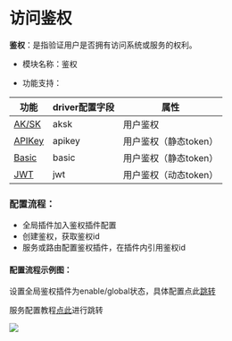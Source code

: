 # 访问鉴权

**鉴权**：是指验证用户是否拥有访问系统或服务的权利。

* 模块名称：鉴权

* 功能支持：

| 功能                                 | driver配置字段 | 属性                  |
| ------------------------------------ | -------------- | --------------------- |
| [AK/SK](/docs/apinto/auth/aksk.md)    | aksk           | 用户鉴权              |
| [APIKey](/docs/apinto/auth/apikey.md) | apikey         | 用户鉴权（静态token） |
| [Basic](/docs/apinto/auth/basic.md)   | basic          | 用户鉴权（静态token） |
| [JWT](/docs/apinto/auth/jwt.md)       | jwt            | 用户鉴权（动态token） |



### 配置流程：

* 全局插件加入鉴权插件配置
* 创建鉴权，获取鉴权id
* 服务或路由配置鉴权插件，在插件内引用鉴权id



#### 配置流程示例图：

设置全局鉴权插件为enable/global状态，具体配置点此[跳转](/docs/apinto/plugins)

服务配置教程[点此](/docs/apinto/service/http.md)进行跳转


![](http://data.eolinker.com/course/cHeruWp166412c6a8e5f156ae8e56532444aaf0240ca6cc.png)
